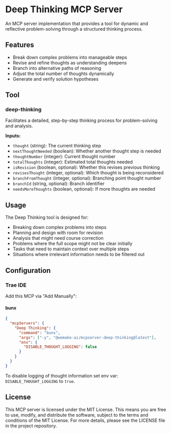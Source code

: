# Deep Thinking MCP Server

An MCP server implementation that provides a tool for dynamic and reflective
problem-solving through a structured thinking process.

## Features

- Break down complex problems into manageable steps
- Revise and refine thoughts as understanding deepens
- Branch into alternative paths of reasoning
- Adjust the total number of thoughts dynamically
- Generate and verify solution hypotheses

## Tool

### deep-thinking

Facilitates a detailed, step-by-step thinking process for problem-solving and
analysis.

**Inputs:**

- `thought` (string): The current thinking step
- `nextThoughtNeeded` (boolean): Whether another thought step is needed
- `thoughtNumber` (integer): Current thought number
- `totalThoughts` (integer): Estimated total thoughts needed
- `isRevision` (boolean, optional): Whether this revises previous thinking
- `revisesThought` (integer, optional): Which thought is being reconsidered
- `branchFromThought` (integer, optional): Branching point thought number
- `branchId` (string, optional): Branch identifier
- `needsMoreThoughts` (boolean, optional): If more thoughts are needed

## Usage

The Deep Thinking tool is designed for:

- Breaking down complex problems into steps
- Planning and design with room for revision
- Analysis that might need course correction
- Problems where the full scope might not be clear initially
- Tasks that need to maintain context over multiple steps
- Situations where irrelevant information needs to be filtered out

## Configuration

### Trae IDE

Add this MCP via "Add Manually":

#### bunx

```json
{
  "mcpServers": {
    "Deep Thinking": {
      "command": "bunx",
      "args": ["-y", "@wemake-ai/mcpserver-deep-thinking@latest"],
      "env": {
        "DISABLE_THOUGHT_LOGGING": false
      }
    }
  }
}
```

To disable logging of thought information set env var: `DISABLE_THOUGHT_LOGGING`
to `true`.

## License

This MCP server is licensed under the MIT License. This means you are free to
use, modify, and distribute the software, subject to the terms and conditions of
the MIT License. For more details, please see the LICENSE file in the project
repository.
